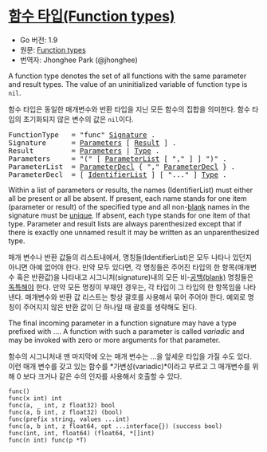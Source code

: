 # [함수 타입(Function types)](#function-types)

 * Go 버전: 1.9
 * 원문: [Function types](https://golang.org/ref/spec#Function_types)
 * 번역자: Jhonghee Park (@jhonghee)

A function type denotes the set of all functions with the same parameter and result types. The value of an uninitialized variable of function type is `nil`.

함수 타입은 동일한 매개변수와 반환 타입을 지닌 모든 함수의 집합을 의미한다. 함수 타입의 초기화되지 않은 변수의 값은 `nil`이다.

<pre>
<a id="FunctionType">FunctionType</a>   = "func" <a href="#Signature">Signature</a> .
<a id="Signature">Signature</a>      = <a href="#Parameters">Parameters</a> [ <a href="#Result">Result</a> ] .
<a id="Result">Result</a>         = <a href="#Parameters">Parameters</a> | <a href="/Types/#Type">Type</a> .
<a id="Parameters">Parameters</a>     = "(" [ <a href="#ParameterList">ParameterList</a> [ "," ] ] ")" .
<a id="ParameterList">ParameterList</a>  = <a href="#ParameterDecl">ParameterDecl</a> { "," <a href="#ParameterDecl">ParameterDecl</a> } .
<a id="ParameterDecl">ParameterDecl</a>  = [ <a href="/Declarations%20and%20scope/constant_declarations.html#IdentifierList">IdentifierList</a> ] [ "..." ] <a href="/Types/#Type">Type</a> .
</pre>

Within a list of parameters or results, the names (IdentifierList) must either all be present or all be absent. If present, each name stands for one item (parameter or result) of the specified type and all non-[blank](/Declarations%20and%20scope/blank_identifier.html) names in the signature must be [unique](/Declarations%20and%20scope/uniqueness_of_identifiers.html). If absent, each type stands for one item of that type. Parameter and result lists are always parenthesized except that if there is exactly one unnamed result it may be written as an unparenthesized type.

매개 변수나 반환 값들의 리스트내에서, 명칭들(IdentifierList)은 모두 나타나 있던지 아니면 아예 없어야 한다. 만약 모두 있다면, 각 명칭들은 주어진 타입의 한 항목(매개변수 혹은 반환값)을 나타내고 시그니처(signature)내의 모든 비-[공백(blank)](/Declarations%20and%20scope/blank_identifier.html) 명칭들은 [독특해야](/Declarations%20and%20scope/uniqueness_of_identifiers.html) 한다. 만약 모든 명칭이 부재인 경우는, 각 타입이 그 타입의 한 항목임을 나타낸다. 매개변수와 반환 값 리스트는 항상 괄호를 사용해서 묶어 주어야 한다. 예외로 명칭이 주어지지 않은 반환 값이 단 하나일 때 괄호를 생략해도 된다.

The final incoming parameter in a function signature may have a type prefixed with .... A function with such a parameter is called *variadic* and may be invoked with zero or more arguments for that parameter.

함수의 시그니처내 맨 마지막에 오는 매개 변수는 ...을 앞세운 타입을 가질 수도 있다. 이런 매개 변수를 갖고 있는 함수를 *가변성(variadic)*이라고 부르고 그 매개변수를 위해 0 보다 크거나 같은 수의 인자를 사용해서 호출할 수 있다.

```
func()
func(x int) int
func(a, _ int, z float32) bool
func(a, b int, z float32) (bool)
func(prefix string, values ...int)
func(a, b int, z float64, opt ...interface{}) (success bool)
func(int, int, float64) (float64, *[]int)
func(n int) func(p *T)
```